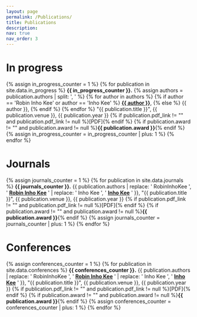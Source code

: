 ```yaml
---
layout: page
permalink: /Publications/
title: Publications
description: 
nav: true
nav_order: 3
---
```



# In progress
{% assign in_progress_counter = 1 %}
{% for publication in site.data.in_progress %}
**{{ in_progress_counter }}.** 
{% assign authors = publication.authors | split: ', ' %}
{% for author in authors %}
  {% if author == 'Robin Inho Kee' or author == 'Inho Kee' %}
    **<u>{{ author }}</u>**,
  {% else %}
    {{ author }},
  {% endif %}
{% endfor %}
"{{ publication.title }}", {{ publication.venue }}, {{ publication.year }} {% if publication.pdf_link != "" and publication.pdf_link != null %}[PDF]{% endif %} {% if publication.award != "" and publication.award != null %}**{{ publication.award }}**{% endif %}
{% assign in_progress_counter = in_progress_counter | plus: 1 %}
{% endfor %}

# Journals
{% assign journals_counter = 1 %}
{% for publication in site.data.journals %}
**{{ journals_counter }}.** {{ publication.authors | replace: ' RobinInhoKee ', ' **<u>Robin Inho Kee</u>** ' | replace: ' Inho Kee ', ' **<u>Inho Kee</u>** ' }}, "{{ publication.title }}", {{ publication.venue }}, {{ publication.year }} {% if publication.pdf_link != "" and publication.pdf_link != null %}[PDF]{% endif %} {% if publication.award != "" and publication.award != null %}**{{ publication.award }}**{% endif %}
{% assign journals_counter = journals_counter | plus: 1 %}
{% endfor %}

# Conferences
{% assign conferences_counter = 1 %}
{% for publication in site.data.conferences %}
**{{ conferences_counter }}.** {{ publication.authors | replace: ' RobinInhoKee ', ' **<u>Robin Inho Kee</u>** ' | replace: ' Inho Kee ', ' **<u>Inho Kee</u>** ' }}, "{{ publication.title }}", {{ publication.venue }}, {{ publication.year }} {% if publication.pdf_link != "" and publication.pdf_link != null %}[PDF]{% endif %} {% if publication.award != "" and publication.award != null %}**{{ publication.award }}**{% endif %}
{% assign conferences_counter = conferences_counter | plus: 1 %}
{% endfor %}
